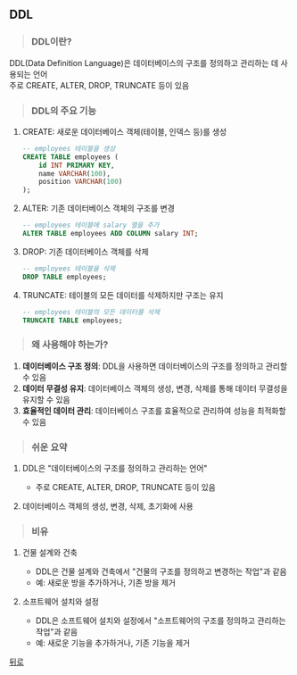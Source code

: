 ## DDL
> ### DDL이란?
DDL(Data Definition Language)은 데이터베이스의 구조를 정의하고 관리하는 데 사용되는 언어</br>
주로 CREATE, ALTER, DROP, TRUNCATE 등이 있음

> ### DDL의 주요 기능
1. CREATE: 새로운 데이터베이스 객체(테이블, 인덱스 등)를 생성
    ```sql
    -- employees 테이블을 생성
    CREATE TABLE employees (
        id INT PRIMARY KEY,
        name VARCHAR(100),
        position VARCHAR(100)
    );
    ```

2. ALTER: 기존 데이터베이스 객체의 구조를 변경
    ```sql
    -- employees 테이블에 salary 열을 추가
    ALTER TABLE employees ADD COLUMN salary INT;
    ```

3. DROP: 기존 데이터베이스 객체를 삭제
    ```sql
    -- employees 테이블을 삭제
    DROP TABLE employees;
    ```

4. TRUNCATE: 테이블의 모든 데이터를 삭제하지만 구조는 유지
    ```sql
    -- employees 테이블의 모든 데이터를 삭제
    TRUNCATE TABLE employees;
    ```

> ### 왜 사용해야 하는가?
1. **데이터베이스 구조 정의**: DDL을 사용하면 데이터베이스의 구조를 정의하고 관리할 수 있음
2. **데이터 무결성 유지**: 데이터베이스 객체의 생성, 변경, 삭제를 통해 데이터 무결성을 유지할 수 있음
3. **효율적인 데이터 관리**: 데이터베이스 구조를 효율적으로 관리하여 성능을 최적화할 수 있음

> ### 쉬운 요약
1. DDL은 "데이터베이스의 구조를 정의하고 관리하는 언어"
    - 주로 CREATE, ALTER, DROP, TRUNCATE 등이 있음

2. 데이터베이스 객체의 생성, 변경, 삭제, 초기화에 사용

> ### 비유
1. 건물 설계와 건축
    - DDL은 건물 설계와 건축에서 "건물의 구조를 정의하고 변경하는 작업"과 같음
    - 예: 새로운 방을 추가하거나, 기존 방을 제거

2. 소프트웨어 설치와 설정
    - DDL은 소프트웨어 설치와 설정에서 "소프트웨어의 구조를 정의하고 관리하는 작업"과 같음
    - 예: 새로운 기능을 추가하거나, 기존 기능을 제거

[뒤로](mysql.md)
